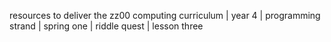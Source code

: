 resources to deliver the zz00 computing curriculum | year 4 | programming strand | spring one | riddle quest | lesson three
